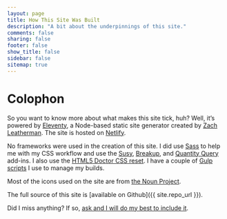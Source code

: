 ```yaml
---
layout: page
title: How This Site Was Built
description: "A bit about the underpinnings of this site."
comments: false
sharing: false
footer: false
show_title: false
sidebar: false
sitemap: true
---
```


# Colophon

So you want to know more about what makes this site tick, huh? Well, it’s powered by [Eleventy](https://www.11ty.dev/), a Node-based static site generator created by [Zach Leatherman](https://twitter.com/zachleat). The site is hosted on [Netlify](https://www.netlify.com/).

No frameworks were used in the creation of this site. I did use [Sass](http://sass-lang.com/) to help me with my CSS workflow and use the [Susy](http://susy.oddbird.net/), [Breakup](https://github.com/BPScott/breakup), and [Quantity Query](https://github.com/danielguillan/quantity-queries) add-ins. I also use the [HTML5 Doctor CSS reset](http://html5doctor.com/html-5-reset-stylesheet/). I have a couple of [Gulp scripts](https://github.com/aarongustafson/aarongustafson.github.io/tree/source/tasks/gulp) I use to manage my builds.

Most of the icons used on the site are from [the Noun Project](https://thenounproject.com/).

The full source of this site is [available on Github]({{ site.repo_url }}).

Did I miss anything? If so, [ask and I will do my best to include it](/contact/).

